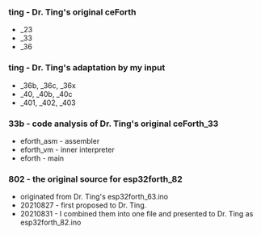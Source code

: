 ### ting - Dr. Ting's original ceForth
  + _23
  + _33
  + _36

### ting - Dr. Ting's adaptation by my input
  + _36b, _36c, _36x
  + _40, _40b, _40c
  + _401, _402, _403

### 33b - code analysis of Dr. Ting's original ceForth_33
  + eforth_asm - assembler
  + eforth_vm  - inner interpreter
  + eforth     - main

### 802 - the original source for esp32forth_82
  + originated from Dr. Ting's esp32forth_63.ino
  + 20210827 - first proposed to Dr. Ting. 
  + 20210831 - I combined them into one file and presented to Dr. Ting as esp32forth_82.ino

